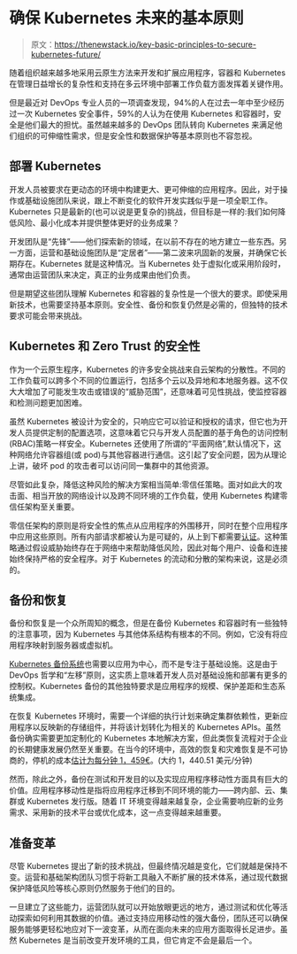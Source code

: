 # 确保 Kubernetes 未来的基本原则

> 原文：<https://thenewstack.io/key-basic-principles-to-secure-kubernetes-future/>

随着组织越来越多地采用云原生方法来开发和扩展应用程序，容器和 Kubernetes 在管理日益增长的复杂性和支持在多云环境中部署工作负载方面发挥着关键作用。

但是最近对 DevOps 专业人员的一项调查发现，94%的人在过去一年中至少经历过一次 Kubernetes 安全事件，59%的人认为在使用 Kubernetes 和容器时，安全是他们最大的担忧。虽然越来越多的 DevOps 团队转向 Kubernetes 来满足他们组织的可伸缩性需求，但是安全性和数据保护等基本原则也不容忽视。

## **部署 Kubernetes**

开发人员被要求在更动态的环境中构建更大、更可伸缩的应用程序。因此，对于操作或基础设施团队来说，跟上不断变化的软件开发实践似乎是一项全职工作。Kubernetes 只是最新的(也可以说是更复杂的)挑战，但目标是一样的:我们如何降低风险、最小化成本并提供整体更好的业务成果？

开发团队是“先锋”——他们探索新的领域，在以前不存在的地方建立一些东西。另一方面，运营和基础设施团队是“定居者”——第二波来巩固新的发展，并确保它长期存在。Kubernetes 就是这种情况。当 Kubernetes 处于虚拟化或采用阶段时，通常由运营团队来决定，真正的业务成果由他们负责。

但是期望这些团队理解 Kubernetes 和容器的复杂性是一个很大的要求。即使采用新技术，也需要坚持基本原则。安全性、备份和恢复仍然是必需的，但独特的技术要求可能会带来挑战。

## **Kubernetes 和 Zero Trust 的安全性**

作为一个云原生程序，Kubernetes 的许多安全挑战来自云架构的分散性。不同的工作负载可以跨多个不同的位置运行，包括多个云以及异地和本地服务器。这不仅大大增加了可能发生攻击或错误的“威胁范围”，还意味着可见性挑战，使监控容器和检测问题更加困难。

虽然 Kubernetes 被设计为安全的，只响应它可以验证和授权的请求，但它也为开发人员提供定制的配置选项，这意味着它只与开发人员配置的基于角色的访问控制(RBAC)策略一样安全。Kubernetes 还使用了所谓的“平面网络”,默认情况下，这种网络允许容器组(或 pod)与其他容器进行通信。这引起了安全问题，因为从理论上讲，破坏 pod 的攻击者可以访问同一集群中的其他资源。

尽管如此复杂，降低这种风险的解决方案相当简单:零信任策略。面对如此大的攻击面、相当开放的网络设计以及跨不同环境的工作负载，使用 Kubernetes 构建零信任架构至关重要。

零信任架构的原则是将安全性的焦点从应用程序的外围移开，同时在整个应用程序中应用这些原则。所有内部请求都被认为是可疑的，从上到下都需要[认证](https://thenewstack.io/zero-trust-infrastructure-for-kubernetes/)。这种策略通过假设威胁始终存在于网络中来帮助降低风险，因此对每个用户、设备和连接始终保持严格的安全程序。对于 Kubernetes 的流动和分散的架构来说，这是必须的。

## **备份和恢复**

备份和恢复是一个众所周知的概念，但是在备份 Kubernetes 和容器时有一些独特的注意事项，因为 Kubernetes 与其他体系结构有根本的不同。例如，它没有将应用程序映射到服务器或虚拟机。

[Kubernetes 备份系统](https://thenewstack.io/the-whys-whens-and-wherefores-of-kubernetes-backup/)也需要以应用为中心，而不是专注于基础设施。这是由于 DevOps 哲学和“左移”原则，这实质上意味着开发人员对基础设施和部署有更多的控制权。Kubernetes 备份的其他独特要求是应用程序的规模、保护差距和生态系统集成。

在恢复 Kubernetes 环境时，需要一个详细的执行计划来确定集群依赖性，更新应用程序以反映新的存储组件，并将该计划转化为相关的 Kubernetes APIs。虽然备份确实需要更加定制化的 Kubernetes 本地解决方案，但此类恢复流程对于企业的长期健康发展仍然至关重要。在当今的环境中，高效的恢复和灾难恢复是不可协商的，停机的成本[估计为每分钟 1，459€](https://www.veeam.com/wp-data-protection-trends-report.html)。(大约 1，440.51 美元/分钟)

然而，除此之外，备份在测试和开发目的以及实现应用程序移动性方面具有巨大的价值。应用程序移动性是指将应用程序迁移到不同环境的能力——跨内部、云、集群或 Kubernetes 发行版。随着 IT 环境变得越来越复杂，企业需要响应新的业务需求、采用新的技术平台或优化成本，这一点变得越来越重要。

## **准备变革**

尽管 Kubernetes 提出了新的技术挑战，但最终情况越是变化，它们就越是保持不变。运营和基础架构团队习惯于将新工具融入不断扩展的技术体系，通过现代数据保护降低风险等核心原则仍然服务于他们的目的。

一旦建立了这些能力，运营团队就可以开始放眼更远的地方，通过测试和优化等活动探索如何利用其数据的价值。通过支持应用移动性的强大备份，团队还可以确保服务能够更轻松地应对下一波变革，从而在面向未来的应用方面取得长足进步。虽然 Kubernetes 是当前改变开发环境的工具，但它肯定不会是最后一个。

<svg xmlns:xlink="http://www.w3.org/1999/xlink" viewBox="0 0 68 31" version="1.1"><title>Group</title> <desc>Created with Sketch.</desc></svg>